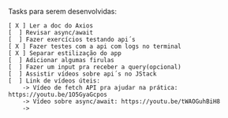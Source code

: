 Tasks para serem desenvolvidas: 

    [ X ] Ler a doc do Axios
    [  ] Revisar async/await
    [  ] Fazer exercícios testando api´s
    [ X ] Fazer testes com a api com logs no terminal
    [ X ] Separar estilização do app
    [  ] Adicionar algumas firulas
    [  ] Fazer um input pra receber a query(opcional)
    [  ] Assistir vídeos sobre api´s no JStack
    [  ] Link de vídeos úteis:
        -> Vídeo de fetch API pra ajudar na prática: https://youtu.be/1O5GyaGcpos
        -> Vídeo sobre async/await: https://youtu.be/tWAOGuhBiH8
        -> 
